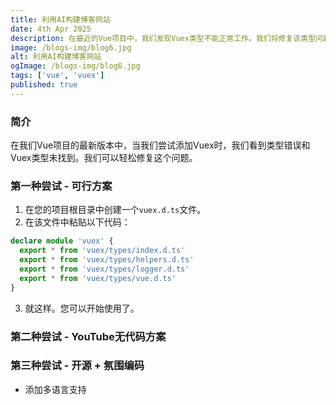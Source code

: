 ```yaml
---
title: 利用AI构建博客网站
date: 4th Apr 2025
description: 在最近的Vue项目中，我们发现Vuex类型不能正常工作。我们将修复该类型问题，使Vuex类型可用。
image: /blogs-img/blog6.jpg
alt: 利用AI构建博客网站
ogImage: /blogs-img/blog6.jpg
tags: ['vue', 'vuex']
published: true
---
```


### 简介

在我们Vue项目的最新版本中，当我们尝试添加Vuex时，我们看到类型错误和Vuex类型未找到。我们可以轻松修复这个问题。

### 第一种尝试 - 可行方案

1. 在您的项目根目录中创建一个`vuex.d.ts`文件。
2. 在该文件中粘贴以下代码：

```ts
declare module 'vuex' {
  export * from 'vuex/types/index.d.ts'
  export * from 'vuex/types/helpers.d.ts'
  export * from 'vuex/types/logger.d.ts'
  export * from 'vuex/types/vue.d.ts'
}
```

3. 就这样。您可以开始使用了。

### 第二种尝试 - YouTube无代码方案

### 第三种尝试 - 开源 + 氛围编码

- 添加多语言支持

